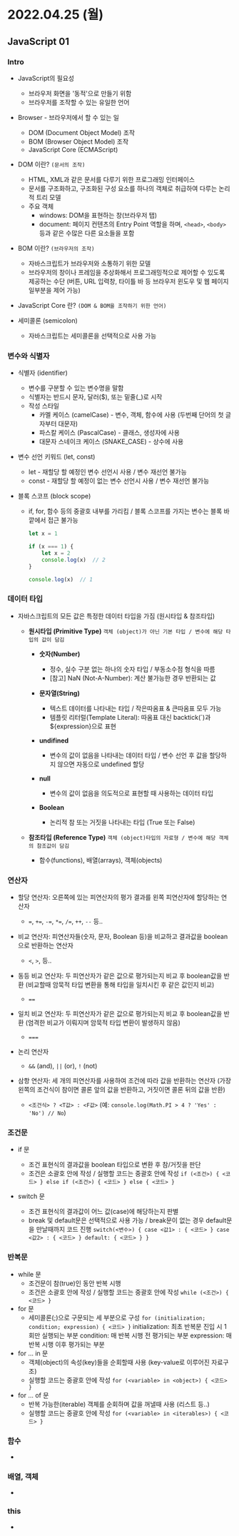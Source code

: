 # 2022.04.25 (월)

## JavaScript 01



### Intro

- JavaScript의 필요성
  - 브라우저 화면을 '동적'으로 만들기 위함
  - 브라우저를 조작할 수 있는 유일한 언어

- Browser - 브라우저에서 할 수 있는 일
  - DOM (Document Object Model) 조작
  - BOM (Browser Object Model) 조작
  - JavaScript Core (ECMAScript)

- DOM 이란?  `(문서의 조작)`
  - HTML, XML과 같은 문서를 다루기 위한 프로그래밍 인터페이스
  - 문서를 구조화하고, 구조화된 구성 요소를 하나의 객체로 취급하여 다루는 논리적 트리 모델
  - 주요 객체
    - windows: DOM을 표현하는 창(브라우저 탭)
    - document: 페이지 컨텐츠의 Entry Point 역할을 하며, `<head>`, `<body>` 등과 같은 수많은 다른 요소들을 포함

- BOM 이란?  `(브라우저의 조작)`
  - 자바스크립트가 브라우저와 소통하기 위한 모델
  - 브라우저의 창이나 프레임을 추상화해서 프로그래밍적으로 제어할 수 있도록 제공하는 수단
    (버튼, URL 입력창, 타이틀 바 등 브라우저 윈도우 및 웹 페이지 일부분을 제어 가능)

- JavaScript Core 란?  `(DOM & BOM을 조작하기 위한 언어)`
- 세미콜론 (semicolon)
  - 자바스크립트는 세미콜론을 선택적으로 사용 가능




### 변수와 식별자

- 식별자 (identifier)

  - 변수를 구분할 수 있는 변수명을 말함
  - 식별자는 반드시 문자, 달러($), 또는 밑줄(_)로 시작
  - 작성 스타일
    - 카멜 케이스 (camelCase) - 변수, 객체, 함수에 사용 (두번째 단어의 첫 글자부터 대문자)
    - 파스칼 케이스 (PascalCase) - 클래스, 생성자에 사용
    - 대문자 스네이크 케이스 (SNAKE_CASE) - 상수에 사용

- 변수 선언 키워드 (let, const)

  - let - 재할당 할 예정인 변수 선언시 사용 / 변수 재선언 불가능
  - const - 재할당 할 예정이 없는 변수 선언시 사용 / 변수 재선언 불가능

- 블록 스코프 (block scope)

  - if, for, 함수 등의 중괄호 내부를 가리킴 / 블록 스코프를 가지는 변수는 블록 바깥에서 접근 불가능

    ```js
    let x = 1
    
    if (x === 1) {
        let x = 2
        console.log(x)	// 2
    }
    
    console.log(x)	// 1
    ```




### 데이터 타입

- 자바스크립트의 모든 값은 특정한 데이터 타입을 가짐 (원시타입 & 참조타입)
  - **원시타입 (Primitive Type)**  `객체 (object)가 아닌 기본 타입 / 변수에 해당 타입의 값이 담김`
    - **숫자(Number)**
      - 정수, 실수 구분 없는 하나의 숫자 타입 / 부동소수점 형식을 따름
      - [참고] NaN (Not-A-Number): 계산 불가능한 경우 반환되는 값

    - **문자열(String)**
      - 텍스트 데이터를 나타내는 타입 / 작은따옴표 & 큰따옴표 모두 가능
      - 템플릿 리터럴(Template Literal): 따옴표 대신 backtick(`)과 ${expression}으로 표현

    - **undifined**
      - 변수의 값이 없음을 나타내는 데이터 타입 / 변수 선언 후 값을 할당하지 않으면 자동으로 undefined 할당

    - **null**
      - 변수의 값이 없음을 의도적으로 표현할 때 사용하는 데이터 타입

    - **Boolean**
      - 논리적 참 또는 거짓을 나타내는 타입 (True 또는 False)

  - **참조타입 (Reference Type)**  `객체 (object)타입의 자료형 / 변수에 해당 객체의 참조값이 담김`
    - 함수(functions), 배열(arrays), 객체(objects)




### 연산자

- 할당 연산자: 오른쪽에 있는 피연산자의 평가 결과를 왼쪽 피연산자에 할당하는 연산자
  - `=`,  `+=`,  `-=`,  `*=`,  `/=`,  `++`,  `--` 등..

- 비교 연산자:  피연산자들(숫자, 문자, Boolean 등)을 비교하고 결과값을 boolean으로 반환하는 연산자
  - `<`,  `>`,  등..

- 동등 비교 연산자: 두 피연산자가 같은 값으로 평가되는지 비교 후 boolean값을 반환
  (비교할때 암묵적 타입 변환을 통해 타입을 일치시킨 후 같은 값인지 비교)
  - `==`

- 일치 비교 연산자: 두 피연산자가 같은 값으로 평가되는지 비교 후 boolean값을 반환
  (엄격한 비교가 이뤄지며 암묵적 타입 변환이 발생하지 않음)
  - `===`

- 논리 연산자
  - `&&` (and),  `||` (or),  `!` (not)

- 삼항 연산자: 세 개의 피연산자를 사용하여 조건에 따라 값을 반환하는 연산자
  (가장 왼쪽의 조건식이 참이면 콜론 앞의 값을 반환하고, 거짓이면 콜론 뒤의 값을 반환)
  - `<조건식> ? <T값> : <F값>`  (예: `console.log(Math.PI > 4 ? 'Yes' : 'No')	// No`)




### 조건문

- if 문
  - 조건 표현식의 결과값을 boolean 타입으로 변환 후 참/거짓을 판단
  - 조건은 소괄호 안에 작성 / 실행할 코드는 중괄호 안에 작성
    `if (<조건>) { <코드> } else if (<조건>) { <코드> } else { <코드> }`

- switch 문
  - 조건 표현식의 결과값이 어느 값(case)에 해당하는지 판별
  - break 및 default문은 선택적으로 사용 가능 / break문이 없는 경우 default문을 만날때까지 코드 진행
    `switch(<변수>) { case <값1> : { <코드> } case <값2> : { <코드> } default: { <코드> } }`




### 반복문

- while 문
  - 조건문이 참(true)인 동안 반복 시행
  - 조건은 소괄호 안에 작성 / 실행할 코드는 중괄호 안에 작성
    `while (<조건>) { <코드> }`
- for 문
  - 세미콜론(;)으로 구문되는 세 부분으로 구성
    `for (initialization; condition; expression) { <코드> }`
    initialization: 최초 반복문 진입 시 1회만 실행되는 부분
    condition: 매 반복 시행 전 평가되는 부분
    expression: 매 반복 시행 이후 평가되는 부분
- for ... in 문
  - 객체(object)의 속성(key)들을 순회할때 사용 (key-value로 이루어진 자료구조)
  - 실행할 코드는 중괄호 안에 작성
    `for (<variable> in <object>) { <코드> }`
- for ... of 문
  - 반복 가능한(iterable) 객체를 순회하며 값을 꺼낼때 사용 (리스트 등..)
  - 실행할 코드는 중괄호 안에 작성
    `for (<variable> in <iterables>) { <코드> }`



### 함수

- 



### 배열, 객체

- 



### this

- 

